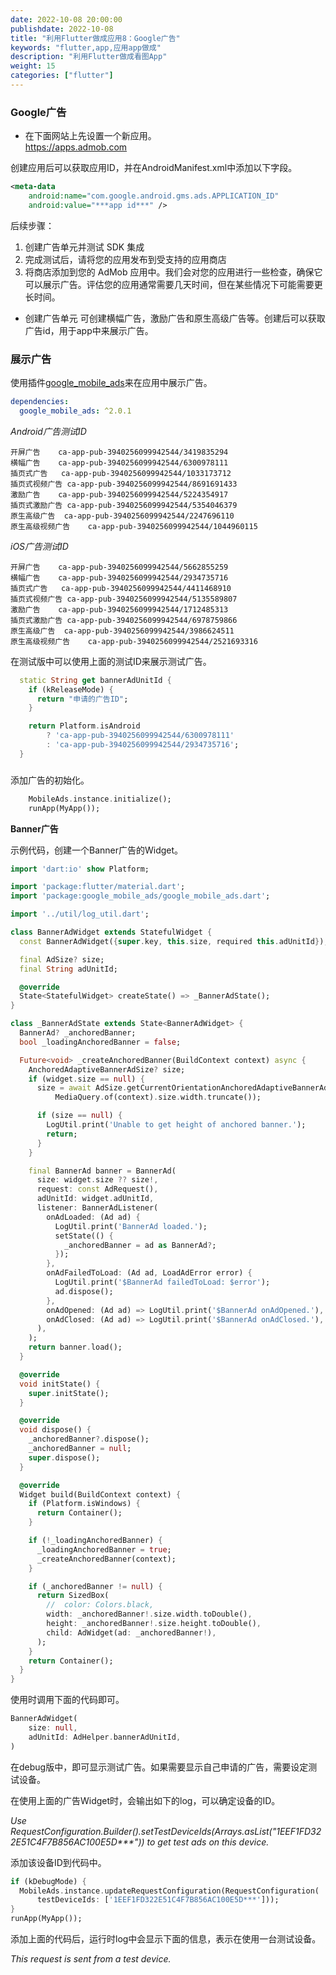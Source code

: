 ```yaml
---
date: 2022-10-08 20:00:00
publishdate: 2022-10-08
title: "利用Flutter做成应用8：Google广告"
keywords: "flutter,app,应用app做成"
description: "利用Flutter做成看图App"
weight: 15
categories: ["flutter"]
---
```



### Google广告

* 在下面网站上先设置一个新应用。  
https://apps.admob.com

创建应用后可以获取应用ID，并在AndroidManifest.xml中添加以下字段。
```xml
<meta-data
    android:name="com.google.android.gms.ads.APPLICATION_ID"
    android:value="***app id***" />
```

后续步骤：  
1) 创建广告单元并测试 SDK 集成  
2) 完成测试后，请将您的应用发布到受支持的应用商店  
3) 将商店添加到您的 AdMob 应用中。我们会对您的应用进行一些检查，确保它可以展示广告。评估您的应用通常需要几天时间，但在某些情况下可能需要更长时间。

* 创建广告单元
可创建横幅广告，激励广告和原生高级广告等。创建后可以获取广告id，用于app中来展示广告。


### 展示广告

使用插件[google_mobile_ads](https://pub.flutter-io.cn/packages/google_mobile_ads)来在应用中展示广告。

```yaml
dependencies:
  google_mobile_ads: ^2.0.1
```

*Android广告测试ID*
```
开屏广告	ca-app-pub-3940256099942544/3419835294
横幅广告	ca-app-pub-3940256099942544/6300978111
插页式广告	ca-app-pub-3940256099942544/1033173712
插页式视频广告	ca-app-pub-3940256099942544/8691691433
激励广告	ca-app-pub-3940256099942544/5224354917
插页式激励广告	ca-app-pub-3940256099942544/5354046379
原生高级广告	ca-app-pub-3940256099942544/2247696110
原生高级视频广告	ca-app-pub-3940256099942544/1044960115
```

*iOS广告测试ID*
```
开屏广告	ca-app-pub-3940256099942544/5662855259
横幅广告	ca-app-pub-3940256099942544/2934735716
插页式广告	ca-app-pub-3940256099942544/4411468910
插页式视频广告	ca-app-pub-3940256099942544/5135589807
激励广告	ca-app-pub-3940256099942544/1712485313
插页式激励广告	ca-app-pub-3940256099942544/6978759866
原生高级广告	ca-app-pub-3940256099942544/3986624511
原生高级视频广告	ca-app-pub-3940256099942544/2521693316
```
在测试版中可以使用上面的测试ID来展示测试广告。
```dart
  static String get bannerAdUnitId {
    if (kReleaseMode) {
      return "申请的广告ID";
    }

    return Platform.isAndroid
        ? 'ca-app-pub-3940256099942544/6300978111'
        : 'ca-app-pub-3940256099942544/2934735716';
  }
```


### 

添加广告的初始化。
```dart
    MobileAds.instance.initialize();
    runApp(MyApp());
```

**Banner广告**

示例代码，创建一个Banner广告的Widget。  
```dart
import 'dart:io' show Platform;

import 'package:flutter/material.dart';
import 'package:google_mobile_ads/google_mobile_ads.dart';

import '../util/log_util.dart';

class BannerAdWidget extends StatefulWidget {
  const BannerAdWidget({super.key, this.size, required this.adUnitId});

  final AdSize? size;
  final String adUnitId;

  @override
  State<StatefulWidget> createState() => _BannerAdState();
}

class _BannerAdState extends State<BannerAdWidget> {
  BannerAd? _anchoredBanner;
  bool _loadingAnchoredBanner = false;

  Future<void> _createAnchoredBanner(BuildContext context) async {
    AnchoredAdaptiveBannerAdSize? size;
    if (widget.size == null) {
      size = await AdSize.getCurrentOrientationAnchoredAdaptiveBannerAdSize(
          MediaQuery.of(context).size.width.truncate());

      if (size == null) {
        LogUtil.print('Unable to get height of anchored banner.');
        return;
      }
    }

    final BannerAd banner = BannerAd(
      size: widget.size ?? size!,
      request: const AdRequest(),
      adUnitId: widget.adUnitId,
      listener: BannerAdListener(
        onAdLoaded: (Ad ad) {
          LogUtil.print('BannerAd loaded.');
          setState(() {
            _anchoredBanner = ad as BannerAd?;
          });
        },
        onAdFailedToLoad: (Ad ad, LoadAdError error) {
          LogUtil.print('$BannerAd failedToLoad: $error');
          ad.dispose();
        },
        onAdOpened: (Ad ad) => LogUtil.print('$BannerAd onAdOpened.'),
        onAdClosed: (Ad ad) => LogUtil.print('$BannerAd onAdClosed.'),
      ),
    );
    return banner.load();
  }

  @override
  void initState() {
    super.initState();
  }

  @override
  void dispose() {
    _anchoredBanner?.dispose();
    _anchoredBanner = null;
    super.dispose();
  }

  @override
  Widget build(BuildContext context) {
    if (Platform.isWindows) {
      return Container();
    }

    if (!_loadingAnchoredBanner) {
      _loadingAnchoredBanner = true;
      _createAnchoredBanner(context);
    }

    if (_anchoredBanner != null) {
      return SizedBox(
        //  color: Colors.black,
        width: _anchoredBanner!.size.width.toDouble(),
        height: _anchoredBanner!.size.height.toDouble(),
        child: AdWidget(ad: _anchoredBanner!),
      );
    }
    return Container();
  }
}
```
使用时调用下面的代码即可。
```dart
BannerAdWidget(
    size: null,
    adUnitId: AdHelper.bannerAdUnitId,
)
```

在debug版中，即可显示测试广告。如果需要显示自己申请的广告，需要设定测试设备。  

在使用上面的广告Widget时，会输出如下的log，可以确定设备的ID。

*Use RequestConfiguration.Builder().setTestDeviceIds(Arrays.asList("1EEF1FD322E51C4F7B856AC100E5D\***")) to get test ads on this device.*

添加该设备ID到代码中。
```dart
if (kDebugMode) {
  MobileAds.instance.updateRequestConfiguration(RequestConfiguration(
      testDeviceIds: ['1EEF1FD322E51C4F7B856AC100E5D***']));
}
runApp(MyApp());
```

添加上面的代码后，运行时log中会显示下面的信息，表示在使用一台测试设备。    

*This request is sent from a test device.*








